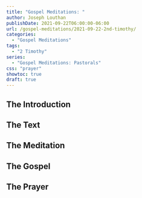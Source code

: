 ```yaml
---
title: "Gospel Meditations: "
author: Joseph Louthan
publishDate: 2021-09-22T06:00:00-06:00
url: /gospel-meditations/2021-09-22-2nd-timothy/
categories:
  - "Gospel Meditations"
tags:
  - "2 Timothy"
series:
  - "Gospel Meditations: Pastorals"
css: "prayer"
showtoc: true
draft: true
---
```

## The Introduction

## The Text


## The Meditation


## The Gospel

## The Prayer

<div style="font-variant: small-caps;">

</div>
&nbsp;

```text

```
